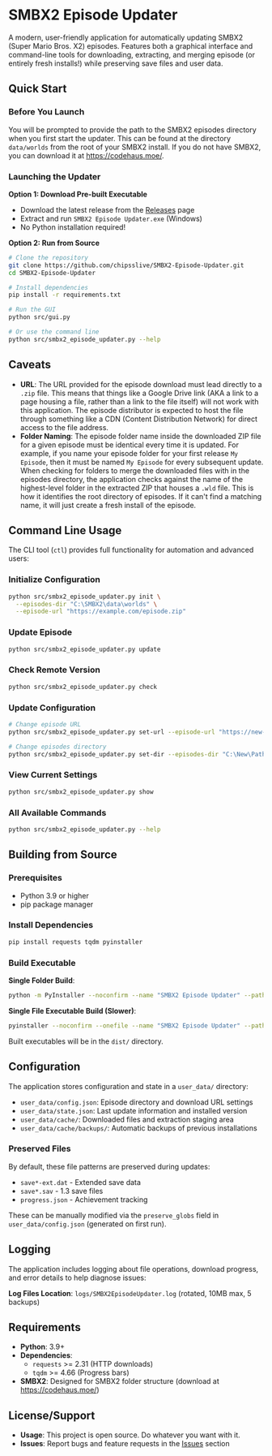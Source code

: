# SMBX2 Episode Updater

A modern, user-friendly application for automatically updating SMBX2 (Super Mario Bros. X2) episodes. Features both a graphical interface and command-line tools for downloading, extracting, and merging episode (or entirely fresh installs!) while preserving save files and user data.

## Quick Start

### Before You Launch

You will be prompted to provide the path to the SMBX2 episodes directory when you first start the updater. This can be found at the directory `data/worlds` from the root of your SMBX2 install. If you do not have SMBX2, you can download it at https://codehaus.moe/.

### Launching the Updater

**Option 1: Download Pre-built Executable**
- Download the latest release from the [Releases](../../releases) page
- Extract and run `SMBX2 Episode Updater.exe` (Windows)
- No Python installation required!

**Option 2: Run from Source**
```bash
# Clone the repository
git clone https://github.com/chipsslive/SMBX2-Episode-Updater.git
cd SMBX2-Episode-Updater

# Install dependencies
pip install -r requirements.txt

# Run the GUI
python src/gui.py

# Or use the command line
python src/smbx2_episode_updater.py --help
```

## Caveats

- **URL**: The URL provided for the episode download must lead directly to a `.zip` file. This means that things like a Google Drive link (AKA a link to a page housing a file, rather than a link to the file itself) will not work with this application. The episode distributor is expected to host the file through something like a CDN (Content Distribution Network) for direct access to the file address.
- **Folder Naming**: The episode folder name inside the downloaded ZIP file for a given episode must be identical every time it is updated. For example, if you name your episode folder for your first release `My Episode`, then it must be named `My Episode` for every subsequent update. When checking for folders to merge the downloaded files with in the episodes directory, the application checks against the name of the highest-level folder in the extracted ZIP that houses a `.wld` file. This is how it identifies the root directory of episodes. If it can't find a matching name, it will just create a fresh install of the episode.

## Command Line Usage

The CLI tool (`ctl`) provides full functionality for automation and advanced users:

### Initialize Configuration
```bash
python src/smbx2_episode_updater.py init \
  --episodes-dir "C:\SMBX2\data\worlds" \
  --episode-url "https://example.com/episode.zip"
```

### Update Episode
```bash
python src/smbx2_episode_updater.py update
```

### Check Remote Version
```bash
python src/smbx2_episode_updater.py check
```

### Update Configuration
```bash
# Change episode URL
python src/smbx2_episode_updater.py set-url --episode-url "https://new-url.com/episode.zip"

# Change episodes directory
python src/smbx2_episode_updater.py set-dir --episodes-dir "C:\New\Path\episodes"
```

### View Current Settings
```bash
python src/smbx2_episode_updater.py show
```

### All Available Commands
```bash
python src/smbx2_episode_updater.py --help
```

## Building from Source

### Prerequisites
- Python 3.9 or higher
- pip package manager

### Install Dependencies
```bash
pip install requests tqdm pyinstaller
```

### Build Executable

**Single Folder Build**:
```bash
python -m PyInstaller --noconfirm --name "SMBX2 Episode Updater" --paths src src/gui.py
```

**Single File Executable Build (Slower)**:
```bash
pyinstaller --noconfirm --onefile --name "SMBX2 Episode Updater" --paths src src/gui.py
```

Built executables will be in the `dist/` directory.

## Configuration

The application stores configuration and state in a `user_data/` directory:

- `user_data/config.json`: Episode directory and download URL settings
- `user_data/state.json`: Last update information and installed version
- `user_data/cache/`: Downloaded files and extraction staging area
- `user_data/cache/backups/`: Automatic backups of previous installations

### Preserved Files

By default, these file patterns are preserved during updates:
- `save*-ext.dat` - Extended save data
- `save*.sav` - 1.3 save files  
- `progress.json` - Achievement tracking

These can be manually modified via the `preserve_globs` field in `user_data/config.json` (generated on first run).

## Logging

The application includes logging about file operations, download progress, and error details to help diagnose issues:

**Log Files Location**: `logs/SMBX2EpisodeUpdater.log` (rotated, 10MB max, 5 backups)

## Requirements

- **Python**: 3.9+
- **Dependencies**: 
  - `requests` >= 2.31 (HTTP downloads)
  - `tqdm` >= 4.66 (Progress bars)
- **SMBX2**: Designed for SMBX2 folder structure (download at https://codehaus.moe/)

## License/Support

- **Usage**: This project is open source. Do whatever you want with it.
- **Issues**: Report bugs and feature requests in the [Issues](../../issues) section
